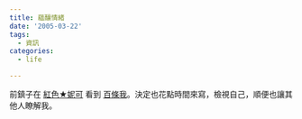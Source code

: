 ```yaml
---
title: 蘊釀情緒
date: '2005-03-22'
tags:
  - 資訊
categories:
  - life

---
```

前鎮子在 [紅色★妮可](http://www.oui-blog.com/rednicole/) 看到 [百條我](http://www.oui-blog.com/rednicole/archives/004874.html)。決定也花點時間來寫，檢視自己，順便也讓其他人瞭解我。
